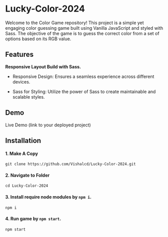 # Lucky-Color-2024

Welcome to the Color Game repository! This project is a simple yet engaging color guessing game built using Vanilla JavaScript and styled with Sass. The objective of the game is to guess the correct color from a set of options based on its RGB value.

## Features
**Responsive Layout Build with Sass.**

* Responsive Design: Ensures a seamless experience across different devices.

* Sass for Styling: Utilize the power of Sass to create maintainable and scalable styles.


## Demo
Live Demo (link to your deployed project)


## Installation

#### 1. Make A Copy
 ```
 git clone https://github.com/Vishalcd/Lucky-Color-2024.git

 ```

#### 2. Navigate to Folder
 ```
 cd Lucky-Color-2024

 ```

#### 3. Install require node modules by `npm i`.
 ```
 npm i

 ```

 #### 4. Run game by `npm start`.
 ```
 npm start

 ```

